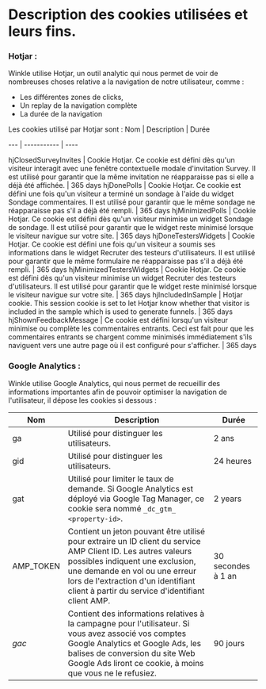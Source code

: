 # Description des cookies utilisées et leurs fins.

### Hotjar :

Winkle utilise Hotjar, un outil analytic qui nous permet de voir de nombreuses choses relative a la navigation de notre utilisateur, comme :
  - Les différentes zones de clicks,
  - Un replay de la navigation complète
  - La durée de la navigation

Les cookies utilisé par Hotjar sont :
Nom | Description | Durée

--- | ----------- | ----

hjClosedSurveyInvites | Cookie Hotjar. Ce cookie est défini dès qu'un visiteur interagit avec une fenêtre contextuelle modale d'invitation Survey. Il est utilisé pour garantir que la même invitation ne réapparaisse pas si elle a déjà été affichée. | 365 days
hjDonePolls | Cookie Hotjar. Ce cookie est défini une fois qu'un visiteur a terminé un sondage à l'aide du widget Sondage commentaires. Il est utilisé pour garantir que le même sondage ne réapparaisse pas s'il a déjà été rempli.	 | 365 days
hjMinimizedPolls | Cookie Hotjar. Ce cookie est défini dès qu'un visiteur minimise un widget Sondage de sondage. Il est utilisé pour garantir que le widget reste minimisé lorsque le visiteur navigue sur votre site. | 365 days
hjDoneTestersWidgets | Cookie Hotjar. Ce cookie est défini une fois qu'un visiteur a soumis ses informations dans le widget Recruter des testeurs d'utilisateurs. Il est utilisé pour garantir que le même formulaire ne réapparaisse pas s'il a déjà été rempli. | 365 days
hjMinimizedTestersWidgets | Cookie Hotjar. Ce cookie est défini dès qu'un visiteur minimise un widget Recruter des testeurs d'utilisateurs. Il est utilisé pour garantir que le widget reste minimisé lorsque le visiteur navigue sur votre site. | 365 days
hjIncludedInSample | Hotjar cookie. This session cookie is set to let Hotjar know whether that visitor is included in the sample which is used to generate funnels. |	365 days
hjShownFeedbackMessage | Ce cookie est défini lorsqu'un visiteur minimise ou complète les commentaires entrants. Ceci est fait pour que les commentaires entrants se chargent comme minimisés immédiatement s'ils naviguent vers une autre page où il est configuré pour s'afficher. | 365 days

### Google Analytics  :

Winkle utilise Google Analytics, qui nous permet de recueillir des informations importantes afin de pouvoir optimiser la navigation de l'utilisateur, il dépose les cookies si dessous :

Nom | Description | Durée
--- | ----------- | ----
ga | Utilisé pour distinguer les utilisateurs. | 2 ans
gid | Utilisé pour distinguer les utilisateurs. | 24 heures
gat | Utilisé pour limiter le taux de demande. Si Google Analytics est déployé via Google Tag Manager, ce cookie sera nommé `_dc_gtm_ <property-id>`. | 2 years
AMP_TOKEN | Contient un jeton pouvant être utilisé pour extraire un ID client du service AMP Client ID. Les autres valeurs possibles indiquent une exclusion, une demande en vol ou une erreur lors de l'extraction d'un identifiant client à partir du service d'identifiant client AMP. | 30 secondes à 1 an
_gac_<property-id> | Contient des informations relatives à la campagne pour l'utilisateur. Si vous avez associé vos comptes Google Analytics et Google Ads, les balises de conversion du site Web Google Ads liront ce cookie, à moins que vous ne le refusiez. | 90 jours
